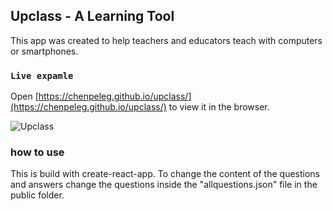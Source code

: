 ## Upclass - A Learning Tool

This app was created to help teachers and educators teach with computers or smartphones.

### `Live expamle`

Open [https://chenpeleg.github.io/upclass/](https://chenpeleg.github.io/upclass/) to view it in the browser.

![Upclass](https://github.com/ChenPeleg/upclass/blob/gh-pages/images/classupExample.gif)

### how to use

This is build with create-react-app. To change the content of the questions and answers change the questions inside the "allquestions.json" file in the public folder.
